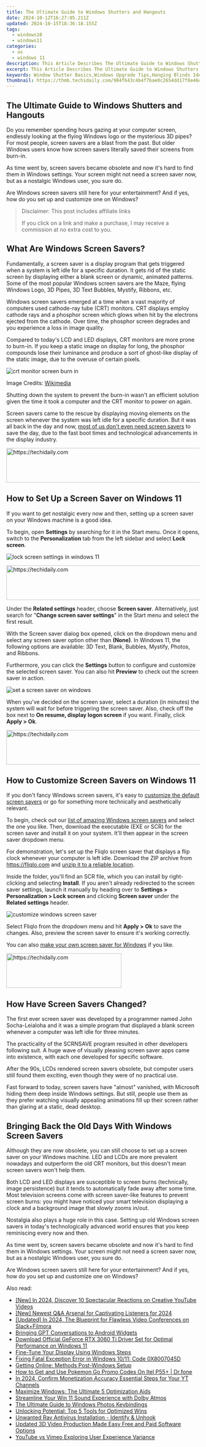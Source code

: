 ```yaml
---
title: The Ultimate Guide to Windows Shutters and Hangouts
date: 2024-10-12T16:27:05.211Z
updated: 2024-10-15T18:36:18.155Z
tags:
  - windows10
  - windows11
categories:
  - os
  - windows 11
description: This Article Describes The Ultimate Guide to Windows Shutters and Hangouts
excerpt: This Article Describes The Ultimate Guide to Windows Shutters and Hangouts
keywords: Window Shutter Basics,Windows Upgrade Tips,Hanging Blinds Ideas,Shutter Selection Guide,Home Decor Trends,Modern Window Accents,Privacy Window Accessories
thumbnail: https://thmb.techidaily.com/984f643c4b4f7bae0c2654dd17f8e46d49464b1fbd02ad27cef488f7c4915f8e.jpg
---
```


## The Ultimate Guide to Windows Shutters and Hangouts

 Do you remember spending hours gazing at your computer screen, endlessly looking at the flying Windows logo or the mysterious 3D pipes? For most people, screen savers are a blast from the past. But older Windows users know how screen savers literally saved their screens from burn-in.

 As time went by, screen savers became obsolete and now it's hard to find them in Windows settings. Your screen might not need a screen saver now, but as a nostalgic Windows user, you sure do.

 Are Windows screen savers still here for your entertainment? And if yes, how do you set up and customize one on Windows?

>  Disclaimer: This post includes affiliate links
>
>  If you click on a link and make a purchase, I may receive a commission at no extra cost to you.
>

## What Are Windows Screen Savers?

 Fundamentally, a screen saver is a display program that gets triggered when a system is left idle for a specific duration. It gets rid of the static screen by displaying either a blank screen or dynamic, animated patterns. Some of the most popular Windows screen savers are the Maze, flying Windows Logo, 3D Pipes, 3D Text Bubbles, Mystify, Ribbons, etc.

 Windows screen savers emerged at a time when a vast majority of computers used cathode-ray tube (CRT) monitors. CRT displays employ cathode rays and a phosphor screen which glows when hit by the electrons ejected from the cathode. Over time, the phosphor screen degrades and you experience a loss in image quality.

 Compared to today's LCD and LED displays, CRT monitors are more prone to burn-in. If you keep a static image on display for long, the phosphor compounds lose their luminance and produce a sort of ghost-like display of the static image, due to the overuse of certain pixels.

![crt monitor screen burn in](https://static1.makeuseofimages.com/wordpress/wp-content/uploads/2023/05/crt-monitor-screen-burn-in.jpg)

Image Credits: [Wikimedia](https://commons.wikimedia.org/wiki/File:ScreenBurn%5Famber.JPG)

 Shutting down the system to prevent the burn-in wasn't an efficient solution given the time it took a computer and the CRT monitor to power on again.

 Screen savers came to the rescue by displaying moving elements on the screen whenever the system was left idle for a specific duration. But it was all back in the day and now, [most of us don't even need screen savers](https://www.makeuseof.com/tag/screensavers-2015-need-dont/) to save the day, due to the fast boot times and technological advancements in the display industry.

<!-- affiliate ads begin -->
<a href="https://appsumo.8odi.net/c/5597632/2094480/7443" target="_top" id="2094480">
  <img src="//a.impactradius-go.com/display-ad/7443-2094480" border="0" alt="https://techidaily.com" width="728" height="90"/>
</a>
<img height="0" width="0" src="https://appsumo.8odi.net/i/5597632/2094480/7443" style="position:absolute;visibility:hidden;" border="0" />
<!-- affiliate ads end -->

## How to Set Up a Screen Saver on Windows 11

 If you want to get nostalgic every now and then, setting up a screen saver on your Windows machine is a good idea.

 To begin, open **Settings** by searching for it in the Start menu. Once it opens, switch to the **Personalization** tab from the left sidebar and select **Lock screen**.

![lock screen settings in windows 11](https://static1.makeuseofimages.com/wordpress/wp-content/uploads/2023/05/lock-screen-settings-in-windows-11.jpg)

<!-- affiliate ads begin -->
<a href="https://dhgate.sjv.io/c/5597632/1186864/12108" target="_top" id="1186864">
  <img src="//a.impactradius-go.com/display-ad/12108-1186864" border="0" alt="https://techidaily.com" width="728" height="90"/>
</a>
<img height="0" width="0" src="https://dhgate.sjv.io/i/5597632/1186864/12108" style="position:absolute;visibility:hidden;" border="0" />
<!-- affiliate ads end -->

 Under the **Related settings** header, choose **Screen saver**. Alternatively, just search for "**Change screen saver settings**" in the Start menu and select the first result.

 With the Screen saver dialog box opened, click on the dropdown menu and select any screen saver option other than **(None)**. In Windows 11, the following options are available: 3D Text, Blank, Bubbles, Mystify, Photos, and Ribbons.

 Furthermore, you can click the **Settings** button to configure and customize the selected screen saver. You can also hit **Preview** to check out the screen saver in action.

![set a screen saver on windows](https://static1.makeuseofimages.com/wordpress/wp-content/uploads/2023/05/set-a-screen-saver-on-windows.jpg)

 When you've decided on the screen saver, select a duration (in minutes) the system will wait for before triggering the screen saver. Also, check off the box next to **On resume, display logon screen** if you want. Finally, click **Apply > Ok**.

<!-- affiliate ads begin -->
<a href="https://appsumo.8odi.net/c/5597632/2037338/7443" target="_top" id="2037338">
  <img src="//a.impactradius-go.com/display-ad/7443-2037338" border="0" alt="https://techidaily.com" width="728" height="90"/>
</a>
<img height="0" width="0" src="https://appsumo.8odi.net/i/5597632/2037338/7443" style="position:absolute;visibility:hidden;" border="0" />
<!-- affiliate ads end -->

## How to Customize Screen Savers on Windows 11

 If you don't fancy Windows screen savers, it's easy to [customize the default screen savers](https://www.makeuseof.com/how-to-customize-windows-11-default-screensavers/) or go for something more technically and aesthetically relevant.

 To begin, check out our [list of amazing Windows screen savers](https://www.makeuseof.com/tag/12-awesome-free-screensavers-windows-bridge-idle-times/) and select the one you like. Then, download the executable (EXE or SCR) for the screen saver and install it on your system. It'll then appear in the screen saver dropdown menu.

 For demonstration, let's set up the Fliqlo screen saver that displays a flip clock whenever your computer is left idle. Download the ZIP archive from <https://fliqlo.com> and [unzip it to a reliable location](https://www.makeuseof.com/unzip-files-windows-10/).

 Inside the folder, you'll find an SCR file, which you can install by right-clicking and selecting **Install**. If you aren't already redirected to the screen saver settings, launch it manually by heading over to **Settings > Personalization > Lock screen** and clicking **Screen saver** under the **Related settings** header.

![customize windows screen saver](https://static1.makeuseofimages.com/wordpress/wp-content/uploads/2023/05/customize-windows-screen-saver.jpg)

 Select Fliqlo from the dropdown menu and hit **Apply > Ok** to save the changes. Also, preview the screen saver to ensure it's working correctly.

 You can also [make your own screen saver for Windows](https://www.makeuseof.com/tag/5-ways-to-make-your-own-screensavers-windows/) if you like.

<!-- affiliate ads begin -->
<a href="https://aligracehair.sjv.io/c/5597632/1885999/19272" target="_top" id="1885999">
  <img src="//a.impactradius-go.com/display-ad/19272-1885999" border="0" alt="https://techidaily.com" width="300" height="90"/>
</a>
<img height="0" width="0" src="https://aligracehair.sjv.io/i/5597632/1885999/19272" style="position:absolute;visibility:hidden;" border="0" />
<!-- affiliate ads end -->

## How Have Screen Savers Changed?

 The first ever screen saver was developed by a programmer named John Socha-Leialoha and it was a simple program that displayed a blank screen whenever a computer was left idle for three minutes.

 The practicality of the SCRNSAVE program resulted in other developers following suit. A huge wave of visually pleasing screen saver apps came into existence, with each one developed for specific software.

 After the 90s, LCDs rendered screen savers obsolete, but computer users still found them exciting, even though they were of no practical use.

 Fast forward to today, screen savers have "almost" vanished, with Microsoft hiding them deep inside Windows settings. But still, people use them as they prefer watching visually appealing animations fill up their screen rather than glaring at a static, dead desktop.

## Bringing Back the Old Days With Windows Screen Savers

 Although they are now obsolete, you can still choose to set up a screen saver on your Windows machine. LED and LCDs are more prevalent nowadays and outperform the old CRT monitors, but this doesn't mean screen savers won't help them.

 Both LCD and LED displays are susceptible to screen burns (technically, image persistence) but it tends to automatically fade away after some time. Most television screens come with screen saver-like features to prevent screen burns: you might have noticed your smart television displaying a clock and a background image that slowly zooms in/out.

 Nostalgia also plays a huge role in this case. Setting up old Windows screen savers in today's technologically advanced world ensures that you keep reminiscing every now and then.

 As time went by, screen savers became obsolete and now it's hard to find them in Windows settings. Your screen might not need a screen saver now, but as a nostalgic Windows user, you sure do.

 Are Windows screen savers still here for your entertainment? And if yes, how do you set up and customize one on Windows?

<span class="atpl-alsoreadstyle">Also read:</span>
<div><ul>
<li><a href="https://facebook-video-footage.techidaily.com/new-in-2024-discover-10-spectacular-reactions-on-creative-youtube-videos/"><u>[New] In 2024, Discover 10 Spectacular Reactions on Creative YouTube Videos</u></a></li>
<li><a href="https://fox-access.techidaily.com/new-newest-qanda-arsenal-for-captivating-listeners-for-2024/"><u>[New] Newest Q&A Arsenal for Captivating Listeners for 2024</u></a></li>
<li><a href="https://screen-mirroring-recording.techidaily.com/updated-in-2024-the-blueprint-for-flawless-video-conferences-on-slackplusfilmora/"><u>[Updated] In 2024, The Blueprint for Flawless Video Conferences on Slack+Filmora</u></a></li>
<li><a href="https://tech-savvy.techidaily.com/bringing-gpt-conversations-to-android-widgets/"><u>Bringing GPT Conversations to Android Widgets</u></a></li>
<li><a href="https://hardware-updates.techidaily.com/download-official-geforce-rtx-3060-ti-driver-set-for-optimal-performance-on-windows-11/"><u>Download Official GeForce RTX 3060 Ti Driver Set for Optimal Performance on Windows 11</u></a></li>
<li><a href="https://win11.techidaily.com/fine-tune-your-display-using-windows-steps/"><u>Fine-Tune Your Display Using Windows Steps</u></a></li>
<li><a href="https://win11.techidaily.com/fixing-fatal-exception-error-in-windows-1011-code-0x8007045d/"><u>Fixing Fatal Exception Error in Windows 10/11: Code 0X8007045D</u></a></li>
<li><a href="https://win11.techidaily.com/getting-online-methods-post-windows-setup/"><u>Getting Online: Methods Post-Windows Setup</u></a></li>
<li><a href="https://android-pokemon-go.techidaily.com/how-to-get-and-use-pokemon-go-promo-codes-on-itel-p55plus-drfone-by-drfone-virtual-android/"><u>How to Get and Use Pokemon Go Promo Codes On Itel P55+ | Dr.fone</u></a></li>
<li><a href="https://youtube-videos.techidaily.com/in-2024-confirm-monetization-accuracy-essential-steps-for-your-yt-channels/"><u>In 2024, Confirm Monetization Accuracy Essential Steps for Your YT Channels</u></a></li>
<li><a href="https://win11.techidaily.com/maximize-windows-the-ultimate-5-optimization-aids/"><u>Maximize Windows: The Ultimate 5 Optimization Aids</u></a></li>
<li><a href="https://win11.techidaily.com/streamline-your-win-11-sound-experience-with-dolby-atmos/"><u>Streamline Your Win 11 Sound Experience with Dolby Atmos</u></a></li>
<li><a href="https://win11.techidaily.com/the-ultimate-guide-to-windows-photos-keybindings/"><u>The Ultimate Guide to Windows Photos Keybindings</u></a></li>
<li><a href="https://win11.techidaily.com/unlocking-potential-top-5-tools-for-optimized-wins/"><u>Unlocking Potential: Top 5 Tools for Optimized Wins</u></a></li>
<li><a href="https://win11.techidaily.com/unwanted-rav-antivirus-installation-identify-and-unhook/"><u>Unwanted Rav Antivirus Installation - Identify & Unhook</u></a></li>
<li><a href="https://ai-vdieo-software.techidaily.com/updated-3d-video-production-made-easy-free-and-paid-software-options/"><u>Updated 3D Video Production Made Easy Free and Paid Software Options</u></a></li>
<li><a href="https://youtube-clips.techidaily.com/youtube-vs-vimeo-exploring-user-experience-variance/"><u>YouTube vs Vimeo Exploring User Experience Variance</u></a></li>
</ul></div>

<ins class="adsbygoogle"
      style="display:block"
      data-ad-client="ca-pub-7571918770474297"
      data-ad-slot="8358498916"
      data-ad-format="auto"
      data-full-width-responsive="true"></ins>
    